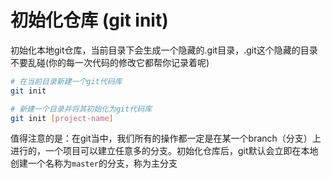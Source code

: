 # 初始化仓库 (git init)
初始化本地git仓库，当前目录下会生成一个隐藏的.git目录，.git这个隐藏的目录不要乱碰(你的每一次代码的修改它都帮你记录着呢)
```bash
# 在当前目录新建一个git代码库
git init

# 新建一个目录并将其初始化为git代码库
git init [project-name]
```

值得注意的是：在git当中，我们所有的操作都一定是在某一个branch（分支）上进行的，一个项目可以建立任意多的分支。初始化仓库后，git默认会立即在本地创建一个名称为`master`的分支，称为主分支